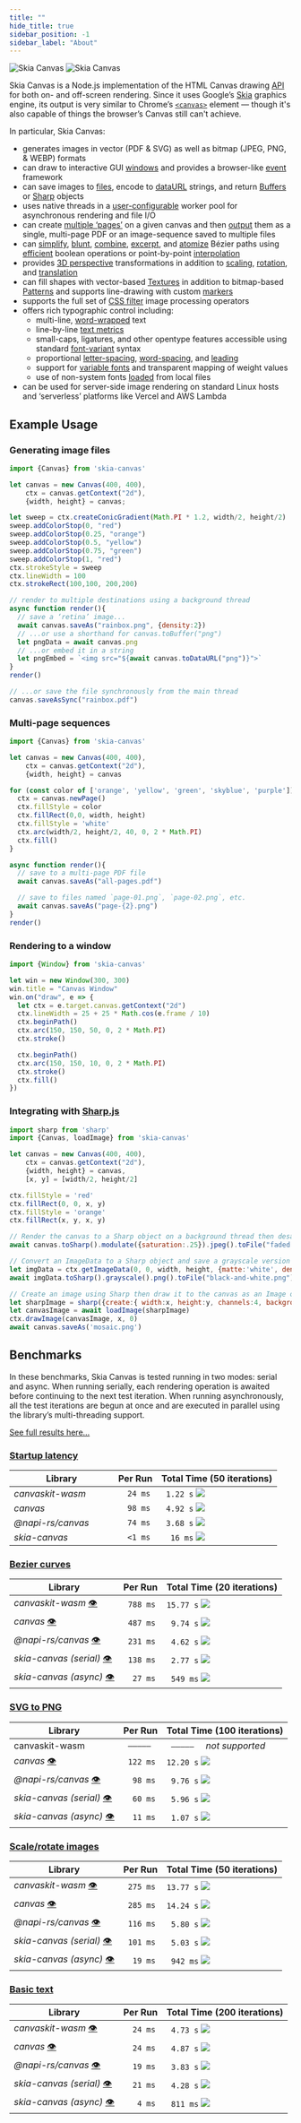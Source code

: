 ```yaml
---
title: ""
hide_title: true
sidebar_position: -1
sidebar_label: "About"
---
```


<div id="hero">

  ![Skia Canvas](./assets/hero@2x.png)
  ![Skia Canvas](./assets/hero-dark@2x.png)

</div>

Skia Canvas is a Node.js implementation of the HTML Canvas drawing [API](https://developer.mozilla.org/en-US/docs/Web/API/Canvas_API) for both on- and off-screen rendering. Since it uses Google’s [Skia](https://skia.org) graphics engine, its output is very similar to Chrome’s [`<canvas>`](https://html.spec.whatwg.org/multipage/canvas.html) element — though it's also capable of things the browser’s Canvas still can't achieve.

In particular, Skia Canvas:

  - generates images in vector (PDF & SVG) as well as bitmap (JPEG, PNG, & WEBP) formats
  - can draw to interactive GUI [windows][window] and provides a browser-like [event][win_bind] framework
  - can save images to [files][toFile], encode to [dataURL][toURL] strings, and return [Buffers][toBuffer] or [Sharp][sharp] objects
  - uses native threads in a [user-configurable][multithreading] worker pool for asynchronous rendering and file I/O
  - can create [multiple ‘pages’][newPage] on a given canvas and then [output][toFile] them as a single, multi-page PDF or an image-sequence saved to multiple files
  - can [simplify][p2d_simplify], [blunt][p2d_round], [combine][bool-ops], [excerpt][p2d_trim], and [atomize][p2d_points] Bézier paths using [efficient](https://www.youtube.com/watch?v=OmfliNQsk88) boolean operations or point-by-point [interpolation][p2d_interpolate]
  - provides [3D perspective][createProjection()] transformations in addition to [scaling][scale()], [rotation][rotate()], and [translation][translate()]
  - can fill shapes with vector-based [Textures][createTexture()] in addition to bitmap-based [Patterns][createPattern()] and supports line-drawing with custom [markers][lineDashMarker]
  - supports the full set of [CSS filter][filter] image processing operators
  - offers rich typographic control including:
    - multi-line, [word-wrapped][textwrap] text
    - line-by-line [text metrics][c2d_measuretext]
    - small-caps, ligatures, and other opentype features accessible using standard [font-variant][fontvariant] syntax
    - proportional [letter-spacing][letterSpacing], [word-spacing][wordSpacing], and [leading][c2d_font]
    - support for [variable fonts][VariableFonts] and transparent mapping of weight values
    - use of non-system fonts [loaded][fontlibrary-use] from local files
  - can be used for server-side image rendering on standard Linux hosts and ‘serverless’ platforms like Vercel and AWS Lambda

## Example Usage

### Generating image files

```js
import {Canvas} from 'skia-canvas'

let canvas = new Canvas(400, 400),
    ctx = canvas.getContext("2d"),
    {width, height} = canvas;

let sweep = ctx.createConicGradient(Math.PI * 1.2, width/2, height/2)
sweep.addColorStop(0, "red")
sweep.addColorStop(0.25, "orange")
sweep.addColorStop(0.5, "yellow")
sweep.addColorStop(0.75, "green")
sweep.addColorStop(1, "red")
ctx.strokeStyle = sweep
ctx.lineWidth = 100
ctx.strokeRect(100,100, 200,200)

// render to multiple destinations using a background thread
async function render(){
  // save a ‘retina’ image...
  await canvas.saveAs("rainbox.png", {density:2})
  // ...or use a shorthand for canvas.toBuffer("png")
  let pngData = await canvas.png
  // ...or embed it in a string
  let pngEmbed = `<img src="${await canvas.toDataURL("png")}">`
}
render()

// ...or save the file synchronously from the main thread
canvas.saveAsSync("rainbox.pdf")
```

### Multi-page sequences

```js
import {Canvas} from 'skia-canvas'

let canvas = new Canvas(400, 400),
    ctx = canvas.getContext("2d"),
    {width, height} = canvas

for (const color of ['orange', 'yellow', 'green', 'skyblue', 'purple']){
  ctx = canvas.newPage()
  ctx.fillStyle = color
  ctx.fillRect(0,0, width, height)
  ctx.fillStyle = 'white'
  ctx.arc(width/2, height/2, 40, 0, 2 * Math.PI)
  ctx.fill()
}

async function render(){
  // save to a multi-page PDF file
  await canvas.saveAs("all-pages.pdf")

  // save to files named `page-01.png`, `page-02.png`, etc.
  await canvas.saveAs("page-{2}.png")
}
render()
```

### Rendering to a window

```js
import {Window} from 'skia-canvas'

let win = new Window(300, 300)
win.title = "Canvas Window"
win.on("draw", e => {
  let ctx = e.target.canvas.getContext("2d")
  ctx.lineWidth = 25 + 25 * Math.cos(e.frame / 10)
  ctx.beginPath()
  ctx.arc(150, 150, 50, 0, 2 * Math.PI)
  ctx.stroke()

  ctx.beginPath()
  ctx.arc(150, 150, 10, 0, 2 * Math.PI)
  ctx.stroke()
  ctx.fill()
})
```

### Integrating with [Sharp.js][sharp]

```js
import sharp from 'sharp'
import {Canvas, loadImage} from 'skia-canvas'

let canvas = new Canvas(400, 400),
    ctx = canvas.getContext("2d"),
    {width, height} = canvas,
    [x, y] = [width/2, height/2]

ctx.fillStyle = 'red'
ctx.fillRect(0, 0, x, y)
ctx.fillStyle = 'orange'
ctx.fillRect(x, y, x, y)

// Render the canvas to a Sharp object on a background thread then desaturate
await canvas.toSharp().modulate({saturation:.25}).jpeg().toFile("faded.jpg")

// Convert an ImageData to a Sharp object and save a grayscale version
let imgData = ctx.getImageData(0, 0, width, height, {matte:'white', density:2})
await imgData.toSharp().grayscale().png().toFile("black-and-white.png")

// Create an image using Sharp then draw it to the canvas as an Image object
let sharpImage = sharp({create:{ width:x, height:y, channels:4, background:"skyblue" }})
let canvasImage = await loadImage(sharpImage)
ctx.drawImage(canvasImage, x, 0)
await canvas.saveAs('mosaic.png')
```

## Benchmarks
In these benchmarks, Skia Canvas is tested running in two modes: serial and async. When running serially, each rendering operation is awaited before continuing to the next test iteration. When running asynchronously, all the test iterations are begun at once and are executed in parallel using the library’s multi-threading support.

[See full results here…](https://github.com/samizdatco/canvas-benchmarks/blob/main/results/darwin-arm64/2025-07-28/index.md)

### [Startup latency](https://github.com/samizdatco/canvas-benchmarks/tree/main/tests/cold-start.js)
| Library              | Per Run   | Total Time (50 iterations)                    |
| -------------------- | --------- | --------------------------------------------- |
| *canvaskit-wasm*     | `  24 ms` | ` 1.22 s` ![ ](./assets/benchmarks.svg#cold-start_wasm)      |
| *canvas*             | `  98 ms` | ` 4.92 s` ![ ](./assets/benchmarks.svg#cold-start_canvas)    |
| *@napi-rs/canvas*    | `  74 ms` | ` 3.68 s` ![ ](./assets/benchmarks.svg#cold-start_napi)      |
| *skia-canvas*        | `  <1 ms` | `  16 ms` ![ ](./assets/benchmarks.svg#cold-start_skia-sync) |

### [Bezier curves](https://github.com/samizdatco/canvas-benchmarks/tree/main/tests/beziers.js)
| Library                                                       | Per Run   | Total Time (20 iterations)                  |
| ------------------------------------------------------------- | --------- | ------------------------------------------- |
| *canvaskit-wasm* [👁️](https://github.com/samizdatco/canvas-benchmarks/blob/main/results/darwin-arm64/2025-07-28/snapshots/beziers_wasm.png)            | ` 788 ms` | `15.77 s` ![ ](./assets/benchmarks.svg#beziers_wasm)       |
| *canvas* [👁️](https://github.com/samizdatco/canvas-benchmarks/blob/main/results/darwin-arm64/2025-07-28/snapshots/beziers_canvas.png)                  | ` 487 ms` | ` 9.74 s` ![ ](./assets/benchmarks.svg#beziers_canvas)     |
| *@napi-rs/canvas* [👁️](https://github.com/samizdatco/canvas-benchmarks/blob/main/results/darwin-arm64/2025-07-28/snapshots/beziers_napi.png)           | ` 231 ms` | ` 4.62 s` ![ ](./assets/benchmarks.svg#beziers_napi)       |
| *skia-canvas (serial)* [👁️](https://github.com/samizdatco/canvas-benchmarks/blob/main/results/darwin-arm64/2025-07-28/snapshots/beziers_skia-sync.png) | ` 138 ms` | ` 2.77 s` ![ ](./assets/benchmarks.svg#beziers_skia-sync)  |
| *skia-canvas (async)* [👁️](https://github.com/samizdatco/canvas-benchmarks/blob/main/results/darwin-arm64/2025-07-28/snapshots/beziers_skia-async.png) | `  27 ms` | ` 549 ms` ![ ](./assets/benchmarks.svg#beziers_skia-async) |

### [SVG to PNG](https://github.com/samizdatco/canvas-benchmarks/tree/main/tests/from-svg.js)
| Library                                                        | Per Run   | Total Time (100 iterations)                  |
| -------------------------------------------------------------- | --------- | -------------------------------------------- |
| canvaskit-wasm                                                 | ` ————— ` | ` ————— `   *not supported*                  |
| *canvas* [👁️](https://github.com/samizdatco/canvas-benchmarks/blob/main/results/darwin-arm64/2025-07-28/snapshots/from-svg_canvas.png)                  | ` 122 ms` | `12.20 s` ![ ](./assets/benchmarks.svg#from-svg_canvas)     |
| *@napi-rs/canvas* [👁️](https://github.com/samizdatco/canvas-benchmarks/blob/main/results/darwin-arm64/2025-07-28/snapshots/from-svg_napi.png)           | `  98 ms` | ` 9.76 s` ![ ](./assets/benchmarks.svg#from-svg_napi)       |
| *skia-canvas (serial)* [👁️](https://github.com/samizdatco/canvas-benchmarks/blob/main/results/darwin-arm64/2025-07-28/snapshots/from-svg_skia-sync.png) | `  60 ms` | ` 5.96 s` ![ ](./assets/benchmarks.svg#from-svg_skia-sync)  |
| *skia-canvas (async)* [👁️](https://github.com/samizdatco/canvas-benchmarks/blob/main/results/darwin-arm64/2025-07-28/snapshots/from-svg_skia-async.png) | `  11 ms` | ` 1.07 s` ![ ](./assets/benchmarks.svg#from-svg_skia-async) |

### [Scale/rotate images](https://github.com/samizdatco/canvas-benchmarks/tree/main/tests/image-blit.js)
| Library                                                          | Per Run   | Total Time (50 iterations)                     |
| ---------------------------------------------------------------- | --------- | ---------------------------------------------- |
| *canvaskit-wasm* [👁️](https://github.com/samizdatco/canvas-benchmarks/blob/main/results/darwin-arm64/2025-07-28/snapshots/image-blit_wasm.png)            | ` 275 ms` | `13.77 s` ![ ](./assets/benchmarks.svg#image-blit_wasm)       |
| *canvas* [👁️](https://github.com/samizdatco/canvas-benchmarks/blob/main/results/darwin-arm64/2025-07-28/snapshots/image-blit_canvas.png)                  | ` 285 ms` | `14.24 s` ![ ](./assets/benchmarks.svg#image-blit_canvas)     |
| *@napi-rs/canvas* [👁️](https://github.com/samizdatco/canvas-benchmarks/blob/main/results/darwin-arm64/2025-07-28/snapshots/image-blit_napi.png)           | ` 116 ms` | ` 5.80 s` ![ ](./assets/benchmarks.svg#image-blit_napi)       |
| *skia-canvas (serial)* [👁️](https://github.com/samizdatco/canvas-benchmarks/blob/main/results/darwin-arm64/2025-07-28/snapshots/image-blit_skia-sync.png) | ` 101 ms` | ` 5.03 s` ![ ](./assets/benchmarks.svg#image-blit_skia-sync)  |
| *skia-canvas (async)* [👁️](https://github.com/samizdatco/canvas-benchmarks/blob/main/results/darwin-arm64/2025-07-28/snapshots/image-blit_skia-async.png) | `  19 ms` | ` 942 ms` ![ ](./assets/benchmarks.svg#image-blit_skia-async) |

### [Basic text](https://github.com/samizdatco/canvas-benchmarks/tree/main/tests/text.js)
| Library                                                    | Per Run   | Total Time (200 iterations)              |
| ---------------------------------------------------------- | --------- | ---------------------------------------- |
| *canvaskit-wasm* [👁️](https://github.com/samizdatco/canvas-benchmarks/blob/main/results/darwin-arm64/2025-07-28/snapshots/text_wasm.png)            | `  24 ms` | ` 4.73 s` ![ ](./assets/benchmarks.svg#text_wasm)       |
| *canvas* [👁️](https://github.com/samizdatco/canvas-benchmarks/blob/main/results/darwin-arm64/2025-07-28/snapshots/text_canvas.png)                  | `  24 ms` | ` 4.87 s` ![ ](./assets/benchmarks.svg#text_canvas)     |
| *@napi-rs/canvas* [👁️](https://github.com/samizdatco/canvas-benchmarks/blob/main/results/darwin-arm64/2025-07-28/snapshots/text_napi.png)           | `  19 ms` | ` 3.83 s` ![ ](./assets/benchmarks.svg#text_napi)       |
| *skia-canvas (serial)* [👁️](https://github.com/samizdatco/canvas-benchmarks/blob/main/results/darwin-arm64/2025-07-28/snapshots/text_skia-sync.png) | `  21 ms` | ` 4.28 s` ![ ](./assets/benchmarks.svg#text_skia-sync)  |
| *skia-canvas (async)* [👁️](https://github.com/samizdatco/canvas-benchmarks/blob/main/results/darwin-arm64/2025-07-28/snapshots/text_skia-async.png) | `   4 ms` | ` 811 ms` ![ ](./assets/benchmarks.svg#text_skia-async) |

<!-- references_begin -->
[bool-ops]: api/path2d.md#complement-difference-intersect-union-and-xor
[c2d_font]: api/context.md#font
[c2d_measuretext]: api/context.md#measuretext
[createProjection()]: api/context.md#createprojection
[createTexture()]: api/context.md#createtexture
[fontlibrary-use]: api/font-library.md#use
[fontvariant]: api/context.md#fontvariant
[lineDashMarker]: api/context.md#linedashmarker
[newPage]: api/canvas.md#newpage
[p2d_interpolate]: api/path2d.md#interpolate
[p2d_points]: api/path2d.md#points
[p2d_round]: api/path2d.md#round
[p2d_simplify]: api/path2d.md#simplify
[p2d_trim]: api/path2d.md#trim
[toFile]: api/canvas.md#tofile
[textwrap]: api/context.md#textwrap
[toBuffer]: api/canvas.md#tobuffer
[toURL]: api/canvas.md#tourl
[win_bind]: api/window.md#on--off--once
[window]: api/window.md
[multithreading]: getting-started.md#multithreading
[sharp]: https://sharp.pixelplumbing.com
[VariableFonts]: https://developer.mozilla.org/en-US/docs/Web/CSS/CSS_Fonts/Variable_Fonts_Guide
[filter]: https://developer.mozilla.org/en-US/docs/Web/API/CanvasRenderingContext2D/filter
[letterSpacing]: https://developer.mozilla.org/en-US/docs/Web/API/CanvasRenderingContext2D/letterSpacing
[wordSpacing]: https://developer.mozilla.org/en-US/docs/Web/API/CanvasRenderingContext2D/wordSpacing
[createPattern()]: https://developer.mozilla.org/en-US/docs/Web/API/CanvasRenderingContext2D/createPattern
[rotate()]: https://developer.mozilla.org/en-US/docs/Web/API/CanvasRenderingContext2D/rotate
[scale()]: https://developer.mozilla.org/en-US/docs/Web/API/CanvasRenderingContext2D/scale
[translate()]: https://developer.mozilla.org/en-US/docs/Web/API/CanvasRenderingContext2D/translate
<!-- references_end -->
